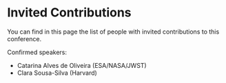 # Invited Contributions

You can find in this page the list of people with invited contributions to this conference.

Confirmed speakers:
- Catarina Alves de Oliveira (ESA/NASA/JWST)
- Clara Sousa-Silva (Harvard)